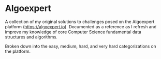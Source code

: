 # Algoexpert

A collection of my original solutions to challenges posed on the Algoexpert
platform (https://algoexpert.io). Documented as a reference as I refresh and
improve my knowledge of core Computer Science fundamental data structures and
algorithms.

Broken down into the easy, medium, hard, and very hard categorizations on the
platform.

